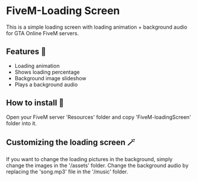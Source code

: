 # FiveM-Loading Screen

This is a simple loading screen with loading animation + background audio for GTA Online FiveM servers.

## Features 💫

- Loading animation
- Shows loading percentage
- Background image slideshow
- Plays a background audio

## How to install 📖

Open your FiveM server 'Resources' folder and copy 'FiveM-loadingScreen' folder into it.

## Customizing the loading screen 🪄

If you want to change the loading pictures in the background, simply change the images in the '/assets' folder.
Change the background audio by replacing the 'song.mp3' file in the '/music' folder.
